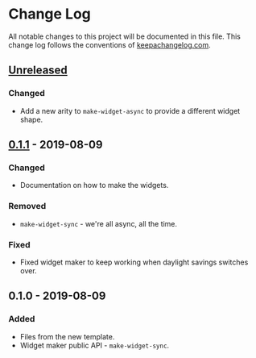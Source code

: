 # Change Log
All notable changes to this project will be documented in this file. This change log follows the conventions of [keepachangelog.com](http://keepachangelog.com/).

## [Unreleased]
### Changed
- Add a new arity to `make-widget-async` to provide a different widget shape.

## [0.1.1] - 2019-08-09
### Changed
- Documentation on how to make the widgets.

### Removed
- `make-widget-sync` - we're all async, all the time.

### Fixed
- Fixed widget maker to keep working when daylight savings switches over.

## 0.1.0 - 2019-08-09
### Added
- Files from the new template.
- Widget maker public API - `make-widget-sync`.

[Unreleased]: https://github.com/your-name/map-reduce-mapper/compare/0.1.1...HEAD
[0.1.1]: https://github.com/your-name/map-reduce-mapper/compare/0.1.0...0.1.1
